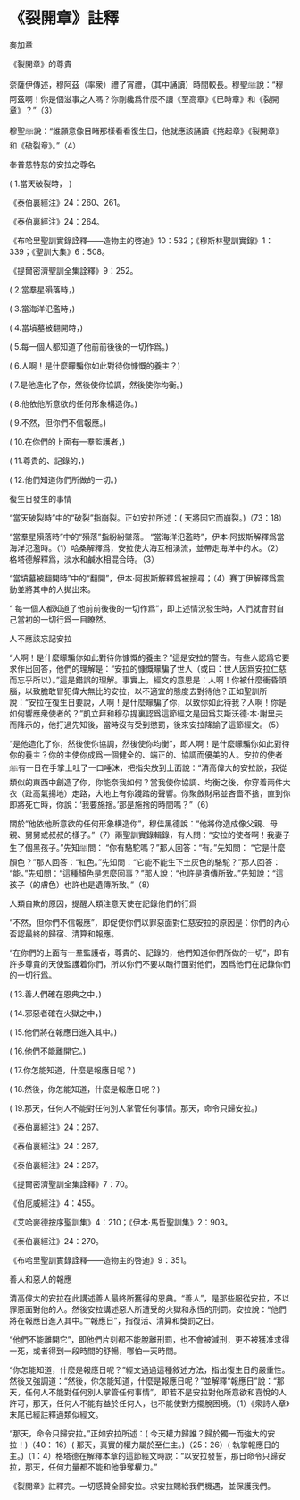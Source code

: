 # 《裂開章》註釋

麥加章

《裂開章》的尊貴

奈薩伊傳述，穆阿茲（率衆）禮了宵禮，（其中誦讀）時間較長。穆聖ﷺ說：“穆阿茲啊！你是個滋事之人嗎？你剛纔爲什麼不讀《至高章》《巳時章》和《裂開章》？”（3）

穆聖ﷺ說：“誰願意像目睹那樣看看復生日，他就應該誦讀《捲起章》《裂開章》和《破裂章》。”（4）

奉普慈特慈的安拉之尊名

( 1.當天破裂時， )

《泰伯裏經注》24：260、261。

《泰伯裏經注》24：264。

《布哈里聖訓實錄詮釋——造物主的啓迪》10：532；《穆斯林聖訓實錄》1：339；《聖訓大集》6：508。

《提爾密濟聖訓全集詮釋》9：252。

( 2.當羣星殞落時，) 

( 3.當海洋氾濫時，) 

( 4.當墳墓被翻開時，)

( 5.每一個人都知道了他前前後後的一切作爲。)

( 6.人啊！是什麼矇騙你如此對待你慷慨的養主？)

( 7.是他造化了你，然後使你協調，然後使你均衡。)

( 8.他依他所意欲的任何形象構造你。) 

( 9.不然，但你們不信報應。)

( 10.在你們的上面有一羣監護者，) 

( 11.尊貴的、記錄的，)

( 12.他們知道你們所做的一切。)

復生日發生的事情

“當天破裂時”中的“破裂”指崩裂。正如安拉所述：( 天將因它而崩裂。)（73：18）

“當羣星殞落時”中的“殞落”指紛紛墜落。 “當海洋氾濫時”，伊本·阿拔斯解釋爲當海洋氾濫時。（1）哈桑解釋爲，安拉使大海互相湧流，並帶走海洋中的水。（2）格塔德解釋爲，淡水和鹹水相混合時。（3）

“當墳墓被翻開時”中的“翻開”，伊本·阿拔斯解釋爲被搜尋；（4）賽丁伊解釋爲震動並將其中的人拋出來。

“ 每一個人都知道了他前前後後的一切作爲”，即上述情況發生時，人們就會對自己當初的一切行爲一目瞭然。

人不應該忘記安拉

“人啊！是什麼矇騙你如此對待你慷慨的養主？”這是安拉的警告。有些人認爲它要求作出回答，他們的理解是：“安拉的慷慨矇騙了世人（或曰：世人因爲安拉仁慈而忘乎所以）。”這是錯誤的理解。事實上，經文的意思是：人啊！你被什麼衝昏頭腦，以致膽敢冒犯偉大無比的安拉，以不適宜的態度去對待他？正如聖訓所說：“安拉在復生日要說，人啊！是什麼矇騙了你，以致你如此待我？人啊！你是如何響應衆使者的？”凱立拜和穆尕提裏認爲這節經文是因爲艾斯沃德·本·謝里夫而降示的，他打過先知後，當時沒有受到懲罰，後來安拉降諭了這節經文。（5）

“是他造化了你，然後使你協調，然後使你均衡”，即人啊！是什麼矇騙你如此對待你的養主？你的主使你成爲一個健全的、端正的、協調而優美的人。安拉的使者ﷺ有一日在手掌上吐了一口唾沫，把指尖放到上面說：“清高偉大的安拉說，我從類似的東西中創造了你，你能奈我如何？當我使你協調、均衡之後，你穿着兩件大衣（趾高氣揚地）走路，大地上有你踐踏的聲響。你聚斂財帛並吝嗇不捨，直到你即將死亡時，你說：‘我要施捨。’那是施捨的時間嗎？”（6）

關於“他依他所意欲的任何形象構造你”，穆佳黑德說：“他將你造成像父親、母親、舅舅或叔叔的樣子。”（7）兩聖訓實錄輯錄，有人問：“安拉的使者啊！我妻子生了個黑孩子。”先知ﷺ問： “你有駱駝嗎？”那人回答：“有。”先知問： “它是什麼顏色？”那人回答：“紅色。”先知問：“它能不能生下土灰色的駱駝？”那人回答： “能。”先知問：“這種顏色是怎麼回事？”那人說：“也許是遺傳所致。”先知說：“這孩子（的膚色）也許也是遺傳所致。”（8）

人類自欺的原因，提醒人類注意天使在記錄他們的行爲

“不然，但你們不信報應”，即促使你們以罪惡面對仁慈安拉的原因是：你們的內心否認最終的歸宿、清算和報應。

“在你們的上面有一羣監護者，尊貴的、記錄的，他們知道你們所做的一切”，即有許多尊貴的天使監護着你們，所以你們不要以醜行面對他們，因爲他們在記錄你們的一切行爲。

( 13.善人們確在恩典之中，) 

( 14.邪惡者確在火獄之中，)

( 15.他們將在報應日進入其中。) 

( 16.他們不能離開它。)

( 17.你怎能知道，什麼是報應日呢？)

( 18.然後，你怎能知道，什麼是報應日呢？) 

( 19.那天，任何人不能對任何別人掌管任何事情。那天，命令只歸安拉。)

《泰伯裏經注》24：267。

《泰伯裏經注》24：267。

《泰伯裏經注》24：267。

《提爾密濟聖訓全集詮釋》7：70。

《伯厄威經注》4：455。

《艾哈麥德按序聖訓集》4：210；《伊本·馬哲聖訓集》2：903。

《泰伯裏經注》24：270。

《布哈里聖訓實錄詮釋——造物主的啓迪》9：351。

善人和惡人的報應

清高偉大的安拉在此講述善人最終所獲得的恩典。“善人”，是那些服從安拉，不以罪惡面對他的人。然後安拉講述惡人所遭受的火獄和永恆的刑罰。安拉說：“他們將在報應日進入其中。”“報應日”，指復活、清算和獎罰之日。

“他們不能離開它”，即他們片刻都不能脫離刑罰，也不會被減刑，更不被獲准求得一死，或者得到一段時間的舒暢，哪怕一天時間。

“你怎能知道，什麼是報應日呢？”經文通過這種敘述方法，指出復生日的嚴重性。然後又強調道：“然後，你怎能知道，什麼是報應日呢？”並解釋“報應日”說：“那天，任何人不能對任何別人掌管任何事情”，即若不是安拉對他所意欲和喜悅的人許可，那天，任何人不能有益於任何人，也不能使對方擺脫困境。（1）《衆詩人章》末尾已經註釋過類似經文。

“那天，命令只歸安拉。”正如安拉所述：( 今天權力歸誰？歸於獨一而強大的安拉！)（40： 16）( 那天，真實的權力屬於至仁主。)（25：26）( 執掌報應日的主。)（1：4）格塔德在解釋本章的這節經文時說：“以安拉發誓，那日命令只歸安拉，那天，任何力量都不能和他爭奪權力。”

《裂開章》註釋完。一切感贊全歸安拉。求安拉賜給我們機遇，並保護我們。